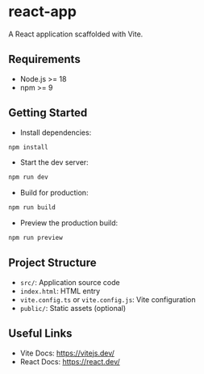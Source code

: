 # react-app

A React application scaffolded with Vite.

## Requirements
- Node.js >= 18
- npm >= 9

## Getting Started

- Install dependencies:
```bash
npm install
```

- Start the dev server:
```bash
npm run dev
```

- Build for production:
```bash
npm run build
```

- Preview the production build:
```bash
npm run preview
```

## Project Structure
- `src/`: Application source code
- `index.html`: HTML entry
- `vite.config.ts` or `vite.config.js`: Vite configuration
- `public/`: Static assets (optional)

## Useful Links
- Vite Docs: https://vitejs.dev/
- React Docs: https://react.dev/
